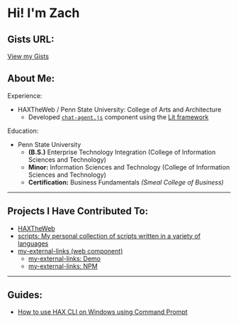 # Hi! I'm Zach

## Gists URL:
[View my Gists](https://gist.github.com/zdodson21)

## About Me:

Experience:
* HAXTheWeb / Penn State University: College of Arts and Architecture
  * Developed [`chat-agent.js`](https://github.com/haxtheweb/webcomponents/tree/master/elements/chat-agent) component using the [Lit framework](https://lit.dev/)

Education:
* Penn State University
  * **(B.S.)** Enterprise Technology Integration (College of Information Sciences and Technology)
  * **Minor:** Information Sciences and Technology (College of Information Sciences and Technology)
  * **Certification:** Business Fundamentals *(Smeal College of Business)* 

---

## Projects I Have Contributed To:

* [HAXTheWeb](https://github.com/zdodson21/haxtheweb)
* [scripts: My personal collection of scripts written in a variety of languages](https://github.com/zdodson21/scripts)
* [my-external-links (web component)](https://github.com/Essential-Component-Toolbox/my-external-links)
  * [my-external-links: Demo](https://my-external-links-demo.vercel.app/)
  * [my-external-links: NPM](https://www.npmjs.com/package/@essential-component-toolbox/my-external-links)

---

## Guides:

* [How to use HAX CLI on Windows using Command Prompt](https://gist.github.com/zdodson21/e9e92797787e80a03b0614da55fecd06)
